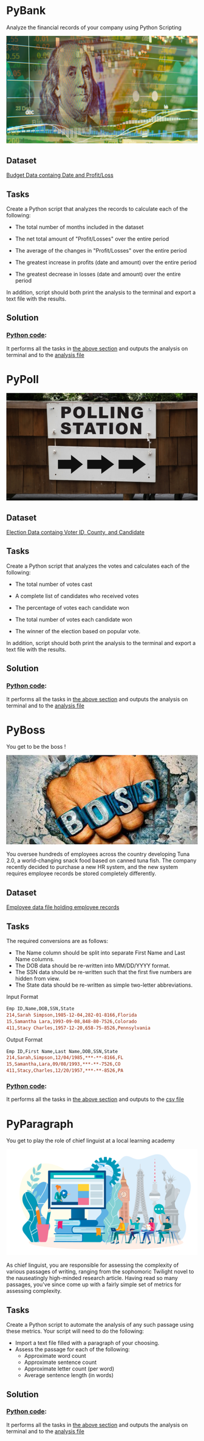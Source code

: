# PyBank

Analyze the financial records of your company using Python Scripting

<div style="text-align:center"><img src="images/Revenue-per-lead.png"></div>

## Dataset
<a href=PyBank/Resources/Python_Homework_Instructions_PyBank_Resources_budget_data.csv>Budget Data containg Date and Profit/Loss</a>


## <span id=task_pybank>Tasks</span>

Create a Python script that analyzes the records to calculate each of the following:


  - The total number of months included in the dataset


  - The net total amount of "Profit/Losses" over the entire period


  - The average of the changes in "Profit/Losses" over the entire period


  - The greatest increase in profits (date and amount) over the entire period


  - The greatest decrease in losses (date and amount) over the entire period
  
In addition, script should both print the analysis to the terminal and export a text file with the results.

## Solution

### <a href=PyBank/main.py>Python code</a>:
It performs all the tasks in [the above section](#task_pybank) and outputs the analysis on terminal and to the <a href=PyBank/analysis/PyBank_Analysis.txt> analysis file</a> 



# PyPoll

<div style="text-align:center"><img src="images/Vote_counting.png"></div>


## Dataset
<a href=PyPoll/Resources/PyPoll_Resources_election_data.csv>Election  Data containg Voter ID, County, and Candidate</a>


## <span id = task_pypoll>Tasks</span>

Create a Python script that analyzes the votes and calculates each of the following:


  - The total number of votes cast


  - A complete list of candidates who received votes


  - The percentage of votes each candidate won


  - The total number of votes each candidate won


  - The winner of the election based on popular vote.

In addition, script should both print the analysis to the terminal and export a text file with the results.

## Solution

### <a href=PyPoll/main.py>Python code</a>:
It performs all the tasks in [the above section](#task_pypoll) and outputs the analysis on terminal and to the <a href=PyPoll/analysis/PyPoll_Analysis.txt> analysis file</a> 

# PyBoss
You get to be the boss !
<div style="text-align:center"><img src="images/PyBoss_Images_boss.jpg"></div>

You oversee hundreds of employees across the country developing Tuna 2.0, a world-changing snack food based on canned tuna fish. The company recently decided to purchase a new HR system, and the new system requires employee records be stored completely differently.

## Dataset
<a href=PyBoss/Resources/PyBoss_employee_data.csv>Employee data file holding employee records</a>

## <span id = task_pyboss>Tasks</span>

The required conversions are as follows:

- The Name column should be split into separate First Name and Last Name columns.
- The DOB data should be re-written into MM/DD/YYYY format.
- The SSN data should be re-written such that the first five numbers are hidden from view.
- The State data should be re-written as simple two-letter abbreviations.

Input Format
```diff
Emp ID,Name,DOB,SSN,State
214,Sarah Simpson,1985-12-04,282-01-8166,Florida
15,Samantha Lara,1993-09-08,848-80-7526,Colorado
411,Stacy Charles,1957-12-20,658-75-8526,Pennsylvania
```
Output Format
```diff
Emp ID,First Name,Last Name,DOB,SSN,State
214,Sarah,Simpson,12/04/1985,***-**-8166,FL
15,Samantha,Lara,09/08/1993,***-**-7526,CO
411,Stacy,Charles,12/20/1957,***-**-8526,PA
```


### <a href=PyBoss/main.py>Python code</a>:
It performs all the tasks in [the above section](#task_pyboss) and outputs to the <a href=PyBoss/analysis/PyBoss_Analysis.csv> csv file</a> 

# PyParagraph

You get to play the role of chief linguist at a local learning academy
<div style="text-align:center"><img src="images/PyParagraph_Images_language.png"></div>

As chief linguist, you are responsible for assessing the complexity of various passages of writing, ranging from the sophomoric Twilight novel to the nauseatingly high-minded research article. Having read so many passages, you've since come up with a fairly simple set of metrics for assessing complexity.


## <span id = task_pyparagraph>Tasks</span>

Create a Python script to automate the analysis of any such passage using these metrics. Your script will need to do the following:


- Import a text file filled with a paragraph of your choosing.
- Assess the passage for each of the following:
  - Approximate word count
  - Approximate sentence count
  - Approximate letter count (per word)
  - Average sentence length (in words)
  
## Solution

### <a href=PyParagraph/main.py>Python code</a>:
It performs all the tasks in [the above section](#task_pyparagraph) and outputs the analysis on terminal and to the <a href=PyParagraph/analysis/task_pyparagraph> analysis file</a> 

  
